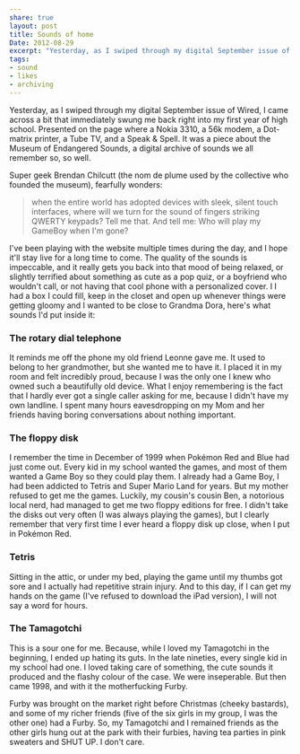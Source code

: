 ```yaml
---
share: true
layout: post
title: Sounds of home
Date: 2012-08-29
excerpt: "Yesterday, as I swiped through my digital September issue of Wired, I came across a bit that immediately swung me back right into my first year of high school. Presented on the page where a Nokia 3310, a 56k modem, a Dot-matrix printer, a Tube TV, and a Speak & Spell. It was a piece about the Museum of Endangered Sounds, a digital archive of sounds we all remember so, so well."
tags:
- sound
- likes
- archiving
---
```


Yesterday, as I swiped through my digital September issue of Wired, I came across a bit that immediately swung me back right into my first year of high school. Presented on the page where a Nokia 3310, a 56k modem, a Dot-matrix printer, a Tube TV, and a Speak & Spell. It was a piece about the Museum of Endangered Sounds, a digital archive of sounds we all remember so, so well.

Super geek Brendan Chilcutt (the nom de plume used by the collective who founded the museum), fearfully wonders:

>when the entire world has adopted devices with sleek, silent touch interfaces, where will we turn for the sound of fingers striking QWERTY keypads? Tell me that. And tell me: Who will play my GameBoy when I'm gone?

I've been playing with the website multiple times during the day, and I hope it'll stay live for a long time to come. The quality of the sounds is impeccable, and it really gets you back into that mood of being relaxed, or slightly terrified about something as cute as a pop quiz, or a boyfriend who wouldn't call, or not having that cool phone with a personalized cover. I  I had a box I could fill, keep in the closet and open up whenever things were getting gloomy and I wanted to be close to Grandma Dora, here's what sounds I'd put inside it:

### The rotary dial telephone
It reminds me off the phone my old friend Leonne gave me. It used to belong to her grandmother, but she wanted me to have it. I placed it in my room and felt incredibly proud, because I was the only one I knew who owned such a beautifully old device. What I enjoy remembering is the fact that I hardly ever got a single caller asking for me, because I didn't have my own landline. I spent many hours eavesdropping on my Mom and her friends having boring conversations about nothing important.

### The floppy disk
I remember the time in December of 1999 when Pokémon Red and Blue had just come out. Every kid in my school wanted the games, and most of them wanted a Game Boy so they could play them. I already had a Game Boy, I had been addicted to Tetris and Super Mario Land for years. But my mother refused to get me the games. Luckily, my cousin's cousin Ben, a notorious local nerd, had managed to get me two floppy editions for free. I didn't take the disks out very often (I was always playing the games), but I clearly remember that very first time I ever heard a floppy disk up close, when I put in Pokémon Red.

### Tetris
Sitting in the attic, or under my bed, playing the game until my thumbs got sore and I actually had repetitive strain injury. And to this day, if I can get my hands on the game (I've refused to download the iPad version), I will not say a word for hours.

### The Tamagotchi
This is a sour one for me. Because, while I loved my Tamagotchi in the beginning, I ended up hating its guts. In the late nineties, every single kid in my school had one. I loved taking care of something, the cute sounds it produced and the flashy colour of the case. We were inseperable. But then came 1998, and with it the motherfucking Furby.

Furby was brought on the market right before Christmas (cheeky bastards), and some of my richer friends (five of the six girls in my group, I was the other one) had a Furby. So, my Tamagotchi and I remained friends as the other girls hung out at the park with their furbies, having tea parties in pink sweaters and SHUT UP. I don't care.